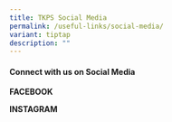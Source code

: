 ```yaml
---
title: TKPS Social Media
permalink: /useful-links/social-media/
variant: tiptap
description: ""
---
```

<h4>Connect with us on Social Media</h4>
<p><strong>FACEBOOK</strong>
</p>
<p></p>
<p></p>
<p></p>
<p></p>
<p></p>
<p><strong>INSTAGRAM</strong>
</p>